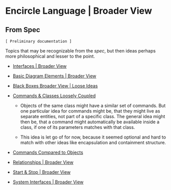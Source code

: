 Encircle Language | Broader View
================================

From Spec
---------

`[ Preliminary documentation ]`

Topics that may be recognizable from the *spec*, but then ideas perhaps more philosophical and lesser to the point.

- [Interfaces | Broader View](interfaces-broader-view)

- [Basic Diagram Elements | Broader View](basic-diagram-elements-broader-view.md)

- [Black Boxes Broader View | Loose Ideas](black-boxes-broader-view-loose-ideas.md)

- [Commands & Classes Loosely Coupled](commands-and-classes-loosely-coupled.md)

    - Objects of the same class might have a similar set of commands. But one particular idea for commands might be, that they might live as separate entities, not part of a specific class. The general idea might then be, that a command might automatically be available inside a class, if one of its parameters matches with that class.

    - This idea is let go of for now, because it seemed optional and hard to match with other ideas like encapsulation and containment structure.

- [Commands Compared to Objects](commands-compared-to-objects.md)

- [Relationships | Broader View](relationships-broader-view.md)

- [Start & Stop | Broader View](start-and-stop-broader-view.md)

- [System Interfaces | Broader View](system-interfaces-broader-view.md)